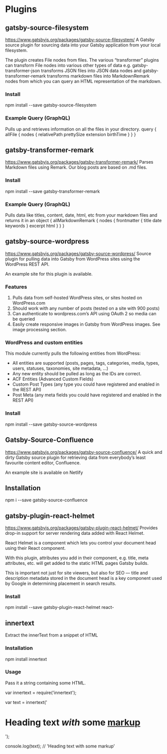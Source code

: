 # Plugins

## gatsby-source-filesystem
https://www.gatsbyjs.org/packages/gatsby-source-filesystem/
A Gatsby source plugin for sourcing data into your Gatsby application from your local filesystem.

The plugin creates File nodes from files. The various “transformer” plugins can transform File nodes into various other types of data e.g. gatsby-transformer-json transforms JSON files into JSON data nodes and gatsby-transformer-remark transforms markdown files into MarkdownRemark nodes from which you can query an HTML representation of the markdown.

### Install
npm install --save gatsby-source-filesystem

### Example Query (GraphQL)
Pulls up and retrieves information on all the files in your directory. 
query {
	allFile {
    nodes {
      relativePath
      prettySize
      extension
      birthTime
    }
  }
}

## gatsby-transformer-remark
https://www.gatsbyjs.org/packages/gatsby-transformer-remark/
Parses Markdown files using Remark. Our blog posts are based on .md files.

### Install
npm install --save gatsby-transformer-remark

### Example Query (GraphQL)
Pulls data like titles, content, date, html, etc from your markdown files and returns it in an object 
{
  allMarkdownRemark {
    nodes {
      frontmatter {
        title
        date
        keywords
      }
      excerpt
      html
    }
  }
}


## gatsby-source-wordpress
https://www.gatsbyjs.org/packages/gatsby-source-wordpress/
Source plugin for pulling data into Gatsby from WordPress sites using the WordPress REST API.

An example site for this plugin is available.

### Features
1. Pulls data from self-hosted WordPress sites, or sites hosted on WordPress.com
2. Should work with any number of posts (tested on a site with 900 posts)
3. Can authenticate to wordpress.com’s API using OAuth 2 so media can be queried
4. Easily create responsive images in Gatsby from WordPress images. See image processing section.

### WordPress and custom entities
This module currently pulls the following entities from WordPress:

- All entities are supported (posts, pages, tags, categories, media, types, users, statuses, taxonomies, site metadata, …)
- Any new entity should be pulled as long as the IDs are correct.
- ACF Entities (Advanced Custom Fields)
- Custom Post Types (any type you could have registered and enabled in the REST API)
- Post Meta (any meta fields you could have registered and enabled in the REST API)

### Install
npm install --save gatsby-source-wordpress


## Gatsby-Source-Confluence
https://www.gatsbyjs.org/packages/gatsby-source-confluence/
A quick and dirty Gatsby source plugin for retrieving data from everybody’s least favourite content editor, Confluence.

An example site is available on Netlify

## Installation
npm i --save gatsby-source-confluence



## gatsby-plugin-react-helmet
https://www.gatsbyjs.org/packages/gatsby-plugin-react-helmet/
Provides drop-in support for server rendering data added with React Helmet.

React Helmet is a component which lets you control your document head using their React component.

With this plugin, attributes you add in their component, e.g. title, meta attributes, etc. will get added to the static HTML pages Gatsby builds.

This is important not just for site viewers, but also for SEO — title and description metadata stored in the document head is a key component used by Google in determining placement in search results.

### Install
npm install --save gatsby-plugin-react-helmet react-


## innertext
Extract the innerText from a snippet of HTML

### Installation
npm install innertext

### Usage
Pass it a string containing some HTML.

var innertext = require('innertext');
 
var text = innertext('<h1>Heading text <em>with</em> <b>some</b> <u>markup</u></h1>');
 
console.log(text); // 'Heading text with some markup'


